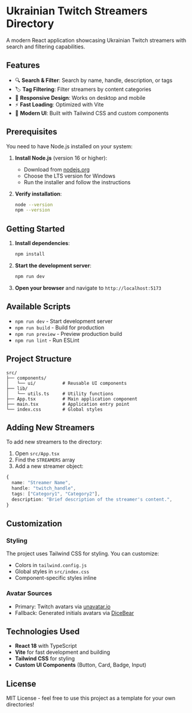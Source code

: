 # Ukrainian Twitch Streamers Directory

A modern React application showcasing Ukrainian Twitch streamers with search and filtering capabilities.

## Features

- 🔍 **Search & Filter**: Search by name, handle, description, or tags
- 🏷️ **Tag Filtering**: Filter streamers by content categories
- 📱 **Responsive Design**: Works on desktop and mobile
- ⚡ **Fast Loading**: Optimized with Vite
- 🎨 **Modern UI**: Built with Tailwind CSS and custom components

## Prerequisites

You need to have Node.js installed on your system:

1. **Install Node.js** (version 16 or higher):
   - Download from [nodejs.org](https://nodejs.org/)
   - Choose the LTS version for Windows
   - Run the installer and follow the instructions

2. **Verify installation**:
   ```bash
   node --version
   npm --version
   ```

## Getting Started

1. **Install dependencies**:
   ```bash
   npm install
   ```

2. **Start the development server**:
   ```bash
   npm run dev
   ```

3. **Open your browser** and navigate to `http://localhost:5173`

## Available Scripts

- `npm run dev` - Start development server
- `npm run build` - Build for production
- `npm run preview` - Preview production build
- `npm run lint` - Run ESLint

## Project Structure

```
src/
├── components/
│   └── ui/          # Reusable UI components
├── lib/
│   └── utils.ts     # Utility functions
├── App.tsx          # Main application component
├── main.tsx         # Application entry point
└── index.css        # Global styles
```

## Adding New Streamers

To add new streamers to the directory:

1. Open `src/App.tsx`
2. Find the `STREAMERS` array
3. Add a new streamer object:

```typescript
{
  name: "Streamer Name",
  handle: "twitch_handle",
  tags: ["Category1", "Category2"],
  description: "Brief description of the streamer's content.",
}
```

## Customization

### Styling
The project uses Tailwind CSS for styling. You can customize:
- Colors in `tailwind.config.js`
- Global styles in `src/index.css`
- Component-specific styles inline

### Avatar Sources
- Primary: Twitch avatars via [unavatar.io](https://unavatar.io)
- Fallback: Generated initials avatars via [DiceBear](https://dicebear.com)

## Technologies Used

- **React 18** with TypeScript
- **Vite** for fast development and building
- **Tailwind CSS** for styling
- **Custom UI Components** (Button, Card, Badge, Input)

## License

MIT License - feel free to use this project as a template for your own directories!
